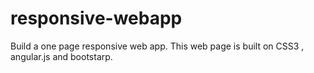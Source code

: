 # responsive-webapp
Build a one page responsive web app. 
This web page is built on CSS3 , angular.js and bootstarp.
